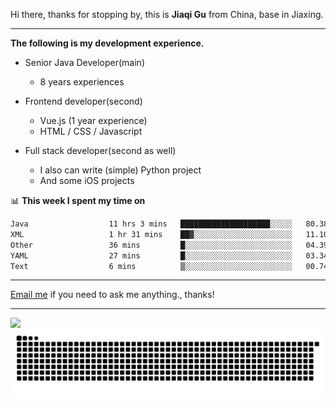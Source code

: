 Hi there, thanks for stopping by, this is **Jiaqi Gu** from China, base in Jiaxing.

---

**The following is my development experience.**

- Senior Java Developer(main)
  - 8 years experiences

- Frontend developer(second)
  - Vue.js (1 year experience)
  - HTML / CSS / Javascript
  
- Full stack developer(second as well)
  - I also can write (simple) Python project
  - And some iOS projects

📊 **This week I spent my time on**
<!--START_SECTION:waka-->

```txt
Java                  11 hrs 3 mins   ████████████████████░░░░░   80.38 %
XML                   1 hr 31 mins    ██▓░░░░░░░░░░░░░░░░░░░░░░   11.10 %
Other                 36 mins         █░░░░░░░░░░░░░░░░░░░░░░░░   04.39 %
YAML                  27 mins         █░░░░░░░░░░░░░░░░░░░░░░░░   03.34 %
Text                  6 mins          ▒░░░░░░░░░░░░░░░░░░░░░░░░   00.74 %
```

<!--END_SECTION:waka-->

---

[Email me](mailto:htk2klwgr@mozmail.com?subject=Hiring_from_GitHub) if you need to ask me anything., thanks!

---

![]( https://visitor-badge.glitch.me/badge?page_id=githubgujiaqi)
![]( https://github.com/droid-Q/droid-Q/raw/output/github-contribution-grid-snake.svg#gh-dark-mode-only)
